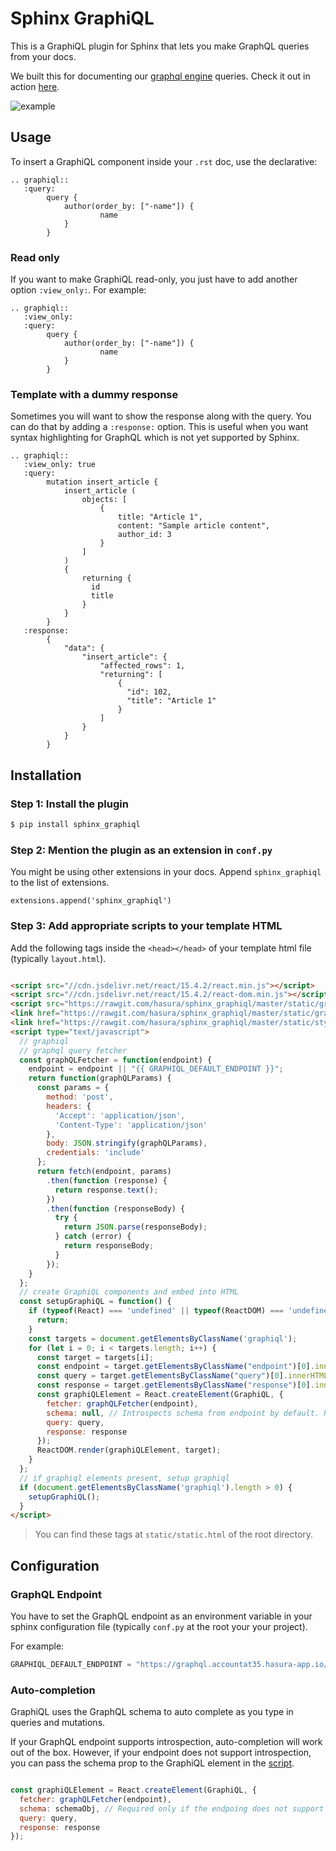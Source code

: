 # Sphinx GraphiQL

This is a GraphiQL plugin for Sphinx that lets you make GraphQL queries from your docs.

We built this for documenting our [graphql engine](https://hasura.io/) queries. Check it out in action [here](https://docs.hasura.io/0.15/graphql/manual/queries/nested-object-queries.html).

![example](https://raw.githubusercontent.com/hasura/sphinx_graphiql/master/assets/sphinx-graphiql-example.png)


## Usage

To insert a GraphiQL component inside your `.rst` doc, use the declarative:

```
.. graphiql::
   :query:
        query {
            author(order_by: ["-name"]) {
            		name
            }
        }
```

### Read only

If you want to make GraphiQL read-only, you just have to add another option `:view_only:`. For example:

```
.. graphiql::
   :view_only:
   :query:
        query {
            author(order_by: ["-name"]) {
            		name
            }
        }
```

### Template with a dummy response

Sometimes you will want to show the response along with the query. You can do that by adding a `:response:` option. This is useful when you want syntax highlighting for GraphQL which is not yet supported by Sphinx.

```
.. graphiql::
   :view_only: true
   :query:
        mutation insert_article {
            insert_article (
                objects: [
                    {
                        title: "Article 1",
                        content: "Sample article content",
                        author_id: 3
                    }
                ]
            )
            {
                returning {
                  id
                  title
                }
            }
        }
   :response:
        {
            "data": {
                "insert_article": {
                    "affected_rows": 1,
                    "returning": [
                        {
                          "id": 102,
                          "title": "Article 1"
                        }
                    ]
                }
            }
        }

```

## Installation

### Step 1: Install the plugin

```bash
$ pip install sphinx_graphiql
```

### Step 2: Mention the plugin as an extension in `conf.py`

You might be using other extensions in your docs. Append `sphinx_graphiql` to the list of extensions.

```
extensions.append('sphinx_graphiql')
```

### Step 3: Add appropriate scripts to your template HTML

Add the following tags inside the `<head></head>` of your template html file (typically `layout.html`).

```html

<script src="//cdn.jsdelivr.net/react/15.4.2/react.min.js"></script>
<script src="//cdn.jsdelivr.net/react/15.4.2/react-dom.min.js"></script>
<script src="https://rawgit.com/hasura/sphinx_graphiql/master/static/graphiql/graphiql.min.js"></script>
<link href="https://rawgit.com/hasura/sphinx_graphiql/master/static/graphiql/graphiql.css" rel="stylesheet">
<link href="https://rawgit.com/hasura/sphinx_graphiql/master/static/styles.css" rel="stylesheet">
<script type="text/javascript">
  // graphiql
  // graphql query fetcher
  const graphQLFetcher = function(endpoint) {
    endpoint = endpoint || "{{ GRAPHIQL_DEFAULT_ENDPOINT }}";
    return function(graphQLParams) {
      const params = {
        method: 'post',
        headers: {
          'Accept': 'application/json',
          'Content-Type': 'application/json'
        },
        body: JSON.stringify(graphQLParams),
        credentials: 'include'
      };
      return fetch(endpoint, params)
        .then(function (response) {
          return response.text();
        })
        .then(function (responseBody) {
          try {
            return JSON.parse(responseBody);
          } catch (error) {
            return responseBody;
          }
        });
    }
  };
  // create GraphiQL components and embed into HTML
  const setupGraphiQL = function() {
    if (typeof(React) === 'undefined' || typeof(ReactDOM) === 'undefined' || typeof(GraphiQL) === 'undefined') {
      return;
    }
    const targets = document.getElementsByClassName('graphiql');
    for (let i = 0; i < targets.length; i++) {
      const target = targets[i];
      const endpoint = target.getElementsByClassName("endpoint")[0].innerHTML.trim();
      const query = target.getElementsByClassName("query")[0].innerHTML.trim();
      const response = target.getElementsByClassName("response")[0].innerHTML.trim();
      const graphiQLElement = React.createElement(GraphiQL, {
        fetcher: graphQLFetcher(endpoint),
        schema: null, // Introspects schema from endpoint by default. Pass schema if introspection not supported
        query: query,
        response: response
      });
      ReactDOM.render(graphiQLElement, target);
    }
  };
  // if graphiql elements present, setup graphiql
  if (document.getElementsByClassName('graphiql').length > 0) {
    setupGraphiQL();
  }
</script>
```

> You can find these tags at `static/static.html` of the root directory.

## Configuration

### GraphQL Endpoint

You have to set the GraphQL endpoint as an environment variable in your sphinx configuration file (typically `conf.py` at the root your your project).

For example:

```python
GRAPHIQL_DEFAULT_ENDPOINT = "https://graphql.accountat35.hasura-app.io/v1alpha1/graphql"
```

### Auto-completion

GraphiQL uses the GraphQL schema to auto complete as you type in queries and mutations.

If your GraphQL endpoint supports introspection, auto-completion will work out of the box. However, if your endpoint does not support introspection, you can pass the schema prop to the GraphiQL element in the [script](#add-appropriate-scripts-to-your-template-html).

```js

const graphiQLElement = React.createElement(GraphiQL, {
  fetcher: graphQLFetcher(endpoint),
  schema: schemaObj, // Required only if the endpoing does not support introspection
  query: query,
  response: response
});
```
